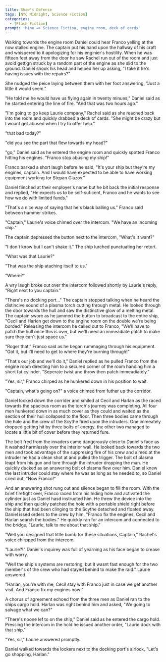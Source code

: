 ```yaml
---
title: Shaw's Defense
tags: [NYC Midnight, Science Fiction]
categories:
  - [Flash Fiction]
prompt: 'Mine => Science Fiction, engine room, deck of cards'
---
```

Walking towards the engine room Daniel could hear Franco yelling at the now stalled engine.  The captain put his hand upon the hallway of his craft and whispered to it apologizing for his enginier's hostility.  When he was fifteen feet away from the door he saw Rachel run out of the room and just avoid gettign struck by a random part of the engine as she slid to the ground.  Daniel shook his head and helped her up asking, "I take it he's having issues with the repairs?"
 
She nudged the peice laying between them with her foot answering, "Just a little it would seem."
 
"He told me he would have us flying again in twenty minues," Daniel said as he started entering the line of fire.<!-- more -->  "And that was two hours ago."
 
"I'm going to go keep Laurie company," Rachel said as she reached back into the room and quickly drabbed a deck of cards.  "She might be crazy but I wount get abused when I try to offer help."

"that bad today?"

"did you see the part that flew towards my head?"

"go," Daniel said as he entered the engine room and quickly spotted Franco hitting his engines. "Franco stop abusing my ship!"

Franco barked a short laugh before he said, "It's your ship but they're my engines, captain.  And I would have expected to be able to have working equipment working for Stepan Glazov."

Daniel flinched at their employer's name but he bit back the initial response and replied, "He expects us to be self-suficent, Franco and he wants to see how we do with limited funds."

"That's a nice way of saying that he's black balling us."  Franco said between hammer strikes.

"Captain," Laurie's voice chimed over the intercom.  "We have an incoming ship."

The captain depressed the button next to the intercom, "What's it want?"

"I don't know but I can't shake it."  The ship lurched punctuating her retort.

"What was that Laurie?"

"That was the ship ataching itself to us."

"Where?"

A wry laugh broke out over the intercom followed shortly by Laurie's reply, "Right next to you captain."

"There's no docking port..." The captain stopped talking when he heard the distincive sound of a plasma torch cutting through metal.  He looked through the door towards the hull and saw the distinctive glow of a melting metal.  The captain swore as he jammed the button to broadcast to the entire ship, "Cecil and Harlen get down to the engine room on the double we're being borded."  Releasing the intercom he called out to Franco, "We'll have to patch the hull once this is over, but we'll need an immeadiate patch to make sure they can't just space us."

"Roger that," Franco said as he began rummaging through his equipment.  "Got it, but I'll need to get to where they're burning through!"

"That's our job and we'll do it," Daniel replied as he pulled Franco from the engine room directing him to a secured corner of the room handing him a short fat cylinder.  "Seperate twist and throw then patch immeadiately."

"Yes, sir," Franco chirped as he hunkered down in his position to wait.

"Captain, what's going on?" a voice chimed from futher up the corridor.

Daniel looked down the corrider and smiled at Cecil and Harlan as the raced towards the spacious room as the torch's journey was completing.  All four men hunkered down in as much cover as they could and waited as the section of their hull collapsed to the floor.  Then three bodies came through the hole and the crew of the Scythe fired upon the intruders.  One immeately dropped getting hit by three bolts of energy, the other two managed to locate a little bit of cover before they returned fure.

The bolt fred from the invaders came dangerously close to Daniel's face as it washed harmlessly over the interior wall.  He looked back towards the two men and took advantage of the suppresing fire of his crew and aimed at the intruder he had a clean shot at and pulled the trigger.  The bolt of plasma leapt from his gun and tore through the intruder dropping the man.  He quickly ducked as an answering bolt of plasma flew over him.  Daniel knew the last intruder could stay where he was as long as he needed to, so Daniel cried out, "Now Franco!" 

And an answering shot rung out and silence began to fill the room.  With the brief firefight over, Franco raced from his hiding hole and activated the cylinder just as Daniel hasd instructed him.  He threw the device into the ship and then quickly patched the hole with a portable shield right before the ship that had been clinging to the Scythe detached and floated away.  Daniel issed orders to the crew by him, "Franco fix the engines, Cecil and Harlan search the bodies."  He quickly ran for an intercom and connected to the bridge, "Laurie, talk to me about that ship."

"Well you designed that little bomb for these situations, Captain," Rachel's voice chirpped from the intercom.

"Laurie?!" Daniel's inquirey was full of yearning as his face began to crease with worry.

"Well the ship's systems are restoring, but it wasnt fast enough for the two member's of the crew who had stayed behind to make the raid."  Laurie answered.

"Harlan, you're with me, Cecil stay with Franco just in case we get another visit.  And Franco fix my engines now!"

A chorus of agreement echoed from the three men as Daniel ran to the ships cargo hold.  Harlan was right behind him and asked, "We going to salvage what we can?"

"There's noone lef to on the ship," Daniel said as he entered the cargo hold.  Pressing the intercom in the hold he issued another order, "Laurie dock with that ship."

"Yes, sir," Laurie answered promptly.

Daniel walked towards the lockers next to the docking port's airlock, "Let's go shopping, Harlan."
